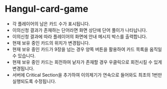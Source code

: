 # Hangul-card-game

- 각 플레이어의 남은 카드 수가 표시됩니다.  
- 이의신청 결과가 존재하는 단어라면 화면 상단에 단어 풀이가 나타납니다.  
- 이의신청 결과에 따라 플레이어의 화면에 안내 메시지 박스를 출력합니다.  
- 현재 보유 중인 카드의 위치가 변경됩니다.  
- 현재 보유 중인 카드가 9장을 넘는 경우 양쪽 버튼을 활용하여 카드 목록을 움직일 수 있습니다.  
- 현재 보유 중인 카드는 회전하여 낱자가 존재할 경우 우클릭으로 회전시킬 수 있게 변경됩니다.  
- 서버에 Critical Section을 추가하여 이의제기가 연속으로 들어와도 최초의 1번만 실행되도록 수정됩니다.
